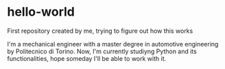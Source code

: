 # hello-world
First repository created by me, trying to figure out how this works

I'm a mechanical engineer with a master degree in automotive engineering by Politecnico di Torino. Now, I'm currently studiyng Python and its functionalities, hope someday I'll be able to work with it.
